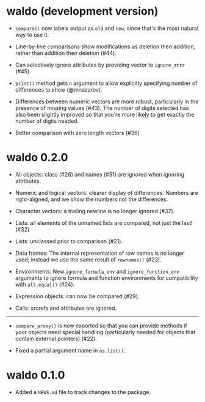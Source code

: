 # waldo (development version)

* `compare()` now labels output as `old` and `new`, since that's the most
  natural way to use it.

* Line-by-line comparisons show modifications as deletion then addition, 
  rather than addition then deletion (#44).

* Can selectively ignore attributes by providing vector to `ignore_attr`
  (#45).

* `print()` method gets `n` argument to allow explicitly specifying number of 
  differences to show (@mnazarov).

* Differences between numeric vectors are more robust, particularly in the
  presence of missing values (#43). The number of digits selected has also been
  slightly improved so that you're more likely to get exactly the number of
  digits needed.

* Better comparison with zero length vectors (#39)

# waldo 0.2.0

* All objects: class (#26) and names (#31) are ignored when ignoring attributes.

* Numeric and logical vectors: clearer display of differences. Numbers 
  are right-aligned, and we show the numbers not the differences.
  
* Character vectors: a trailing newline is no longer ignored (#37).

* Lists: all elements of the unnamed lists are compared, not just the last! (#32)

* Lists: unclassed prior to comparison (#21).

* Data frames: The internal representation of row names is no longer used; 
  instead we use the same result of `rownames()` (#23).

* Environments: New `ignore_formula_env` and `ignore_function_env` arguments to 
  ignore formula and function environments for compatibility with `all.equal()`
  (#24).

* Expression objects: can now be compared (#29).

* Calls: srcrefs and attributes are ignored.

---

* `compare_proxy()` is now exported so that you can provide methods if your
  objects need special handling (particularly needed for objects that contain
  external pointers) (#22).

* Fixed a partial argument name in `as.list()`.

# waldo 0.1.0

* Added a `NEWS.md` file to track changes to the package.
